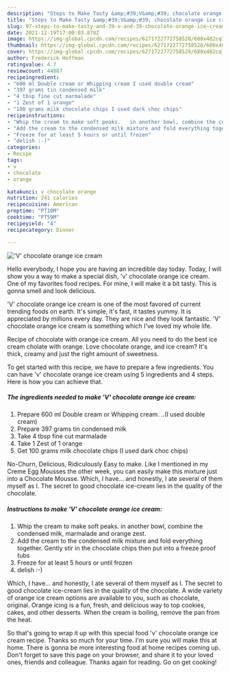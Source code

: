 ```yaml
---
description: "Steps to Make Tasty &amp;#39;V&amp;#39; chocolate orange ice cream"
title: "Steps to Make Tasty &amp;#39;V&amp;#39; chocolate orange ice cream"
slug: 97-steps-to-make-tasty-and-39-v-and-39-chocolate-orange-ice-cream
date: 2021-12-19T17:00:03.878Z
image: https://img-global.cpcdn.com/recipes/6271722772758528/680x482cq70/v-chocolate-orange-ice-cream-recipe-main-photo.jpg
thumbnail: https://img-global.cpcdn.com/recipes/6271722772758528/680x482cq70/v-chocolate-orange-ice-cream-recipe-main-photo.jpg
cover: https://img-global.cpcdn.com/recipes/6271722772758528/680x482cq70/v-chocolate-orange-ice-cream-recipe-main-photo.jpg
author: Frederick Hoffman
ratingvalue: 4.7
reviewcount: 44887
recipeingredient:
- "600 ml Double cream or Whipping cream I used double cream"
- "397 grams tin condensed milk"
- "4 tbsp fine cut marmalade"
- "1 Zest of 1 orange"
- "100 grams milk chocolate chips I used dark choc chips"
recipeinstructions:
- "Whip the cream to make soft peaks.   in another bowl, combine the condensed milk,  marmalade and orange zest."
- "Add the cream to the condensed milk mixture and fold everything together.  Gently stir in the chocolate chips then put into a freeze proof tubs"
- "Freeze for at least 5 hours or until frozen"
- "delish :-)"
categories:
- Recipe
tags:
- v
- chocolate
- orange

katakunci: v chocolate orange 
nutrition: 241 calories
recipecuisine: American
preptime: "PT10M"
cooktime: "PT59M"
recipeyield: "4"
recipecategory: Dinner

---
```



![&#39;V&#39; chocolate orange ice cream](https://img-global.cpcdn.com/recipes/6271722772758528/680x482cq70/v-chocolate-orange-ice-cream-recipe-main-photo.jpg)

Hello everybody, I hope you are having an incredible day today. Today, I will show you a way to make a special dish, &#39;v&#39; chocolate orange ice cream. One of my favorites food recipes. For mine, I will make it a bit tasty. This is gonna smell and look delicious.

&#39;V&#39; chocolate orange ice cream is one of the most favored of current trending foods on earth. It's simple, it's fast, it tastes yummy. It is appreciated by millions every day. They are nice and they look fantastic. &#39;V&#39; chocolate orange ice cream is something which I've loved my whole life.

Recipe of chocolate with orange ice cream. All you need to do the best ice cream cholate with orange. Love chocolate orange, and ice cream? It&#39;s thick, creamy and just the right amount of sweetness.


To get started with this recipe, we have to prepare a few ingredients. You can have &#39;v&#39; chocolate orange ice cream using 5 ingredients and 4 steps. Here is how you can achieve that.

<!--inarticleads1-->

##### The ingredients needed to make &#39;V&#39; chocolate orange ice cream:

1. Prepare 600 ml Double cream or Whipping cream. ..(I used double cream)
1. Prepare 397 grams tin condensed milk
1. Take 4 tbsp fine cut marmalade
1. Take 1 Zest of 1 orange
1. Get 100 grams milk chocolate chips (I used dark choc chips)


No-Churn, Delicious, Ridiculously Easy to make. Like I mentioned in my Creme Egg Mousses the other week, you can easily make this mixture just into a Chocolate Mousse. Which, I have… and honestly, I ate several of them myself as I. The secret to good chocolate ice-cream lies in the quality of the chocolate. 

<!--inarticleads2-->

##### Instructions to make &#39;V&#39; chocolate orange ice cream:

1. Whip the cream to make soft peaks.   in another bowl, combine the condensed milk,  marmalade and orange zest.
1. Add the cream to the condensed milk mixture and fold everything together.  Gently stir in the chocolate chips then put into a freeze proof tubs
1. Freeze for at least 5 hours or until frozen
1. delish :-)


Which, I have… and honestly, I ate several of them myself as I. The secret to good chocolate ice-cream lies in the quality of the chocolate. A wide variety of orange ice cream options are available to you, such as chocolate, original. Orange icing is a fun, fresh, and delicious way to top cookies, cakes, and other desserts. When the cream is boiling, remove the pan from the heat. 

So that's going to wrap it up with this special food &#39;v&#39; chocolate orange ice cream recipe. Thanks so much for your time. I'm sure you will make this at home. There is gonna be more interesting food at home recipes coming up. Don't forget to save this page on your browser, and share it to your loved ones, friends and colleague. Thanks again for reading. Go on get cooking!
